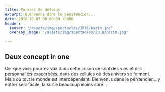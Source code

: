 ```yaml
---
title: Paroles de détenus
excerpt: Bienvenus dans le pénitencier...
date: 2018-10-07 00:00:00 +0000
header:
  teaser: "/assets/img/spectacles/2018/bazin.jpg"
  overlay_image: "/assets/img/spectacles/2018/bazin.jpg"

---
```

## Deux concept in one

Ce  que vous pourrez voir dans cette prison ce sont des vies et des personnalités exacerbées, dans des cellules où des univers se forment. Mais où tout le monde est interdépendant. Bienvenus dans le pénitencier... y entrer sera facile, la sortie beaucoup moins sûre...  